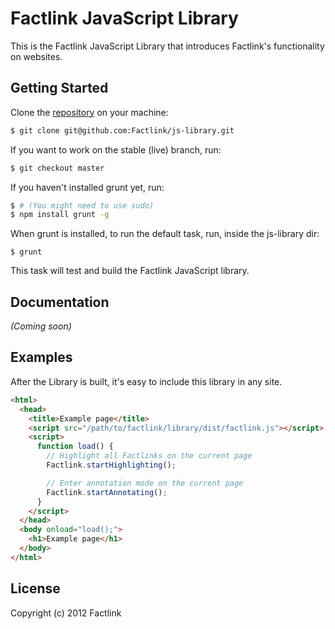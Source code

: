 # Factlink JavaScript Library

This is the Factlink JavaScript Library that introduces Factlink's functionality on websites.

## Getting Started
Clone the [repository][repo] on your machine:

[repo]: https://github.com/Factlink/js-library

```bash
$ git clone git@github.com:Factlink/js-library.git
```

If you want to work on the stable (live) branch, run:

```bash
$ git checkout master
```

If you haven't installed grunt yet, run:

```bash
$ # (You might need to use sudo)
$ npm install grunt -g
```

When grunt is installed, to run the default task, run, inside the js-library dir:

```
$ grunt
```

This task will test and build the Factlink JavaScript library.

## Documentation
_(Coming soon)_

## Examples
After the Library is built, it's easy to include this library in any site.
```html
<html>
  <head>
    <title>Example page</title>
    <script src="/path/to/factlink/library/dist/factlink.js"></script>
    <script>
      function load() {
        // Highlight all Factlinks on the current page
        Factlink.startHighlighting();

        // Enter annotation mode on the current page
        Factlink.startAnnotating();
      }
    </script>
  </head>
  <body onload="load();">
    <h1>Example page</h1>
  </body>
</html>
```

## License
Copyright (c) 2012 Factlink